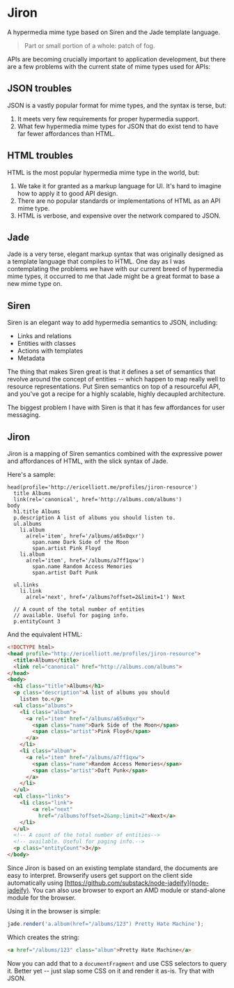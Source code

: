 Jiron
=====

A hypermedia mime type based on Siren and the Jade template language.

> Part or small portion of a whole: patch of fog.

APIs are becoming crucially important to application development, but there are a few problems with the current state of mime types used for APIs:


## JSON troubles

JSON is a vastly popular format for mime types, and the syntax is terse, but:

1. It meets very few requirements for proper hypermedia support.
2. What few hypermedia mime types for JSON that do exist tend to have far fewer affordances than HTML.


## HTML troubles

HTML is the most popular hypermedia mime type in the world, but:

1. We take it for granted as a markup language for UI. It's hard to imagine how to apply it to good API design.
2. There are no popular standards or implementations of HTML as an API mime type.
3. HTML is verbose, and expensive over the network compared to JSON.


## Jade

Jade is a very terse, elegant markup syntax that was originally designed as a template language that compiles to HTML. One day as I was contemplating the problems we have with our current breed of hypermedia mime types, it occurred to me that Jade might be a great format to base a new mime type on.


## Siren

Siren is an elegant way to add hypermedia semantics to JSON, including:

* Links and relations
* Entities with classes
* Actions with templates
* Metadata

The thing that makes Siren great is that it defines a set of semantics that revolve around the concept of entities -- which happen to map really well to resource representations. Put Siren semantics on top of a resourceful API, and you've got a recipe for a highly scalable, highly decaupled architecture.

The biggest problem I have with Siren is that it has few affordances for user messaging.

## Jiron

Jiron is a mapping of Siren semantics combined with the expressive power and affordances of HTML, with the slick syntax of Jade.

Here's a sample:

```jade
head(profile='http://ericelliott.me/profiles/jiron-resource')
  title Albums
  link(rel='canonical', href='http://albums.com/albums')
body
  h1.title Albums
  p.description A list of albums you should listen to.
  ul.albums
    li.album
      a(rel='item', href='/albums/a65x0qxr')
        span.name Dark Side of the Moon
        span.artist Pink Floyd
    li.album
      a(rel='item', href='/albums/a7ff1qxw')
        span.name Random Access Memories
        span.artist Daft Punk

  ul.links
    li.link
      a(rel='next', href='/albums?offset=2&limit=1') Next

  // A count of the total number of entities
  // available. Useful for paging info.
  p.entityCount 3
```

And the equivalent HTML:

```html
<!DOCTYPE html>
<head profile="http://ericelliott.me/profiles/jiron-resource">
  <title>Albums</title>
  <link rel="canonical" href="http://albums.com/albums">
</head>
<body>
  <h1 class="title">Albums</h1>
  <p class="description">A list of albums you should
    listen to.</p>
  <ul class="albums">
    <li class="album">
      <a rel="item" href="/albums/a65x0qxr">
        <span class="name">Dark Side of the Moon</span>
        <span class="artist">Pink Floyd</span>
      </a>
    </li>
    <li class="album">
      <a rel="item" href="/albums/a7ff1qxw">
        <span class="name">Random Access Memories</span>
        <span class="artist">Daft Punk</span>
      </a>
    </li>
  </ul>
  <ul class="links">
    <li class="link">
        <a rel="next"
          href="/albums?offset=2&amp;limit=2">Next</a>
    </li>
  </ul>
  <!-- A count of the total number of entities-->
  <!-- available. Useful for paging info.-->
  <p class="entityCount">3</p>
</body>
```

Since Jiron is based on an existing template standard, the documents are easy to interpret. Browserify users get support on the client side automatically using [https://github.com/substack/node-jadeify](node-jadeify). You can also use browser to export an AMD module or stand-alone module for the browser.

Using it in the browser is simple:

```js
jade.render('a.album(href="/albums/123") Pretty Hate Machine');
```

Which creates the string:

```html
<a href="/albums/123" class="album">Pretty Hate Machine</a>
```

Now you can add that to a `documentFragment` and use CSS selectors to query it. Better yet -- just slap some CSS on it and render it as-is. Try that with JSON.

